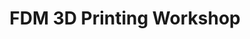 ---
title: FDM 3D Printing Workshop
institute: Department of Mechanical Engineering, Birla Institute of Technology and Science Pilani, Pilani Campus
year: 2020
certificate_url: https://drive.google.com/file/d/1NqWsCnGCmiO_MY695bkeHiS7tphzuZ7F/view?usp=sharing
excerpt: Lorem ipsum dolor sit amet, consectetur adipiscing elit. Nullam ac sapien vel sem tristique consequat ac eu magna. Nulla condimentum erat quis enim tempor consequat.
---
